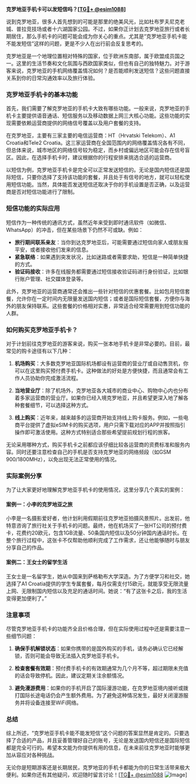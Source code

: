 **克罗地亚手机卡可以发短信吗？[[TG💪+ @esim1088](https://t.me/s/esim1088)]**

说到克罗地亚，很多人首先想到的可能是那里的绝美风光，比如杜布罗夫尼克老城、普拉竞技场或者十六湖国家公园。不过，如果你正计划去克罗地亚旅行或者长期居住，那么手机卡的问题可能会成为你关心的重点。尤其是“克罗地亚手机卡能不能发短信”这样的问题，更是不少人在出行前会反复思考的。

克罗地亚是一个地理位置相对特殊的国家，位于欧洲东南部，属于欧盟成员国之一。这里的生活节奏和文化氛围与西欧国家类似，但也有自己的独特魅力。对于游客来说，克罗地亚的手机网络覆盖情况如何？是否能顺利发送短信？这些问题直接关系到你的日常沟通效率以及旅行体验。

### 克罗地亚手机卡的基本功能

首先，我们需要了解克罗地亚的手机卡大致有哪些功能。一般来说，克罗地亚的手机卡主要提供语音通话、短信服务以及移动数据上网三大核心功能。这些功能的实现需要依赖运营商提供的网络信号覆盖以及用户套餐的支持。

在克罗地亚，主要有三家主要的电信运营商：HT（Hrvatski Telekom）、A1 Croatia和Tele2 Croatia。这三家运营商在全国范围内的网络覆盖情况各有不同，但总体来说，城市地区的网络信号较为稳定，而乡村或偏远地区可能会存在信号盲区。因此，在选择手机卡时，建议根据你的行程安排来挑选合适的运营商。

以短信为例，克罗地亚手机卡是完全可以正常发送短信的。无论是国内短信还是国际短信，只要你选择了支持该功能的套餐，并且处于有信号的地方，就可以轻松使用短信功能。当然，具体能否发送短信还取决于你的手机设置是否正确，以及运营商是否对短信功能进行了限制。

### 短信功能的实际应用

短信作为一种传统的通讯方式，虽然近年来受到即时通讯软件（如微信、WhatsApp）的冲击，但在某些场景下仍然不可或缺。例如：

- **旅行期间联系亲友**：当你到达克罗地亚后，可能需要通过短信向家人或朋友报平安，或者接收他们发来的信息。
- **紧急联络**：如果遇到突发状况，比如迷路或者需要求助，短信是一种简单快捷的方式。
- **验证码接收**：许多在线服务都需要通过短信接收验证码进行身份验证，比如银行账户管理、社交媒体登录等。

此外，克罗地亚的运营商通常还会推出一些针对短信的优惠套餐。比如包月短信套餐，允许你在一定时间内无限量发送国内短信；或者是国际短信套餐，方便你与海外的朋友保持联系。这些套餐的价格相对实惠，非常适合经常需要用到短信功能的人群。

### 如何购买克罗地亚手机卡？

对于计划前往克罗地亚的游客来说，购买一张本地手机卡是非常必要的。目前，最常见的购卡途径有以下几种：

1. **机场购买**：大多数克罗地亚国际机场都设有运营商的营业厅或自动售货机，你可以在这里购买预付费手机卡。这种做法的好处是方便快捷，而且通常会有工作人员协助你完成激活流程。
   
2. **当地营业厅**：除了机场外，克罗地亚各大城市的商业中心、购物中心内也分布着多家运营商的营业厅。如果你已经入境克罗地亚，并且希望更深入地了解各种套餐细节，可以选择这种方式。

3. **线上购买**：近年来，越来越多的运营商开始支持线上购卡服务。例如，一些电商平台提供了虚拟eSIM卡的购买选项，用户只需下载对应的APP并按照指引操作即可激活使用。这种方式特别适合那些希望提前规划行程的旅客。

无论采用哪种方式，购买手机卡之前都应该仔细比较各运营商的资费标准和服务内容。同时还要注意检查自己的手机是否支持克罗地亚的网络频段（如GSM 900/1800MHz），以免出现无法正常使用的情况。

### 实际案例分享

为了让大家更好地理解克罗地亚手机卡的使用情况，这里分享几个真实的案例：

#### 案例一：小李的克罗地亚之旅
小李是一名摄影爱好者，他计划利用假期前往克罗地亚拍摄风景照片。出发前，他特意咨询了旅行社关于手机卡的问题。最终，他在机场买了一张HT公司的预付费卡，花费约20欧元，包含1GB流量、50条国内短信以及50分钟国内通话时长。在整个旅行过程中，这张卡不仅帮助他顺利完成了工作需求，还让他能够随时与朋友分享自己的作品。

#### 案例二：王女士的留学生活
王女士是一名留学生，她从中国来到萨格勒布大学深造。为了方便学习和社交，她选择了A1 Croatia提供的学生专属套餐，每月仅需支付15欧元，就能享受无限流量上网、无限制国内短信以及充足的通话时间。她说：“有了这张卡之后，我的生活变得更加便利了。”

### 注意事项

尽管克罗地亚手机卡的功能齐全且价格合理，但在实际使用过程中还是需要注意一些细节问题：

1. **确保手机解锁状态**：如果你携带的是国外购买的手机，请务必确认它已经解锁，否则可能会导致无法插入克罗地亚手机卡。
   
2. **检查套餐有效期**：预付费手机卡的有效期通常为几个月不等，超过期限未充值的话会导致停机。因此，建议定期关注余额情况。

3. **避免漫游费用**：如果你的手机开启了国际漫游功能，在克罗地亚境内接听或拨打国际长途电话仍会产生额外费用。为了避免这种情况发生，最好关闭漫游服务并将设备连接至WiFi网络。

### 总结

综上所述，“克罗地亚手机卡能不能发短信”这个问题的答案显然是肯定的。只要选择了合适的产品，并且妥善管理好自己的账号，无论是发送国内短信还是国际短信都是完全可行的。希望本文能为你提供有用的信息，在未来前往克罗地亚时能够更加从容应对各种挑战。

无论你是短期游客还是长期居民，克罗地亚的手机卡都能为你的日常生活带来极大便利。如果你还有其他疑问，欢迎随时留言讨论！[[TG💪+ @esim1088](https://t.me/s/esim1088) ![Image](https://i.postimg.cc/4NQfJmqS/Snipaste-2025-05-13-00-14-12.png)]
